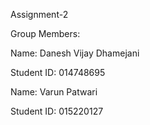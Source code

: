 Assignment-2

Group Members:

Name: Danesh Vijay Dhamejani

Student ID: 014748695

Name: Varun Patwari

Student ID: 015220127
